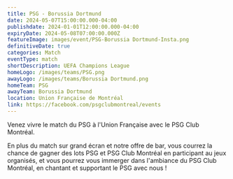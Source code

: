 ```yaml
---
title: PSG - Borussia Dortmund
date: 2024-05-07T15:00:00.000-04:00
publishdate: 2024-01-01T12:00:00.000-04:00
expiryDate: 2024-05-08T07:00:00.000Z
featureImage: images/event/PSG-Borussia Dortmund-Insta.png
definitiveDate: true
categories: Match
eventType: match
shortDescription: UEFA Champions League
homeLogo: /images/teams/PSG.png
awayLogo: /images/teams/Borussia Dortmund.png
homeTeam: PSG
awayTeam: Borussia Dortmund
location: Union Française de Montréal
link: https://facebook.com/psgclubmontreal/events
---
```


Venez vivre le match du PSG à l'Union Française avec le PSG Club Montréal.

En plus du match sur grand écran et notre offre de bar, vous courrez la chance de gagner des lots PSG et PSG Club Montréal en participant au jeux organisés, et vous pourrez vous immerger dans l'ambiance du PSG Club Montréal, en chantant et supportant le PSG avec nous !
